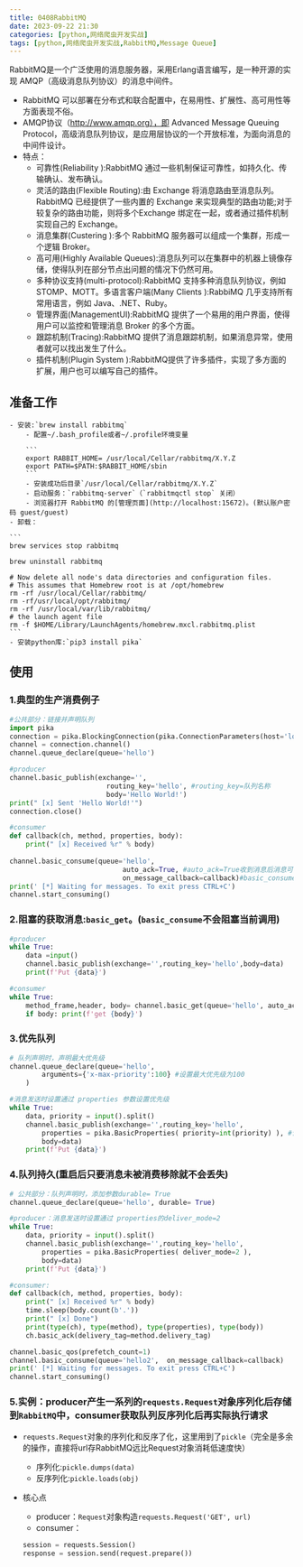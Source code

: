 ```yaml
---
title: 0408RabbitMQ
date: 2023-09-22 21:30
categories: [python,网络爬虫开发实战]
tags: [python,网络爬虫开发实战,RabbitMQ,Message Queue] 
---
```


RabbitMQ是一个广泛使用的消息服务器，采用Erlang语言编写，是一种开源的实现 AMQP（高级消息队列协议）的消息中间件。

- RabbitMQ 可以部署在分布式和联合配置中，在易用性、扩展性、高可用性等方面表现不俗。
- AMQP协议（http://www.amqp.org），即 Advanced Message Queuing Protocol，高级消息队列协议，是应用层协议的一个开放标准，为面向消息的中间件设计。
- 特点：
    - 可靠性(Reliability ):RabbitMQ 通过一些机制保证可靠性，如持久化、传输确认、发布确认。
    - 灵活的路由(Flexible Routing):由 Exchange 将消息路由至消息队列。RabbitMQ 已经提供了一些内置的 Exchange 来实现典型的路由功能;对于较复杂的路由功能，则将多个Exchange 绑定在一起，或者通过插件机制实现自己的 Exchange。
    - 消息集群(Custering ):多个 RabbitMQ 服务器可以组成一个集群，形成一个逻辑 Broker。
    - 高可用(Highly Available Queues):消息队列可以在集群中的机器上镜像存储，使得队列在部分节点出问题的情况下仍然可用。
    - 多种协议支持(multi-protocol):RabbitMQ 支持多种消息队列协议，例如 STOMP、MOTT。多语言客户端(Many Clients ):RabbiMQ 几乎支持所有常用语言，例如 Java、.NET、Ruby。
    - 管理界面(ManagementUl):RabbitMQ 提供了一个易用的用户界面，使得用户可以监控和管理消息 Broker 的多个方面。
    - 跟踪机制(Tracing):RabbitMQ 提供了消息跟踪机制，如果消息异常，使用者就可以找出发生了什么。
    - 插件机制(Plugin System ):RabbitMQ提供了许多插件，实现了多方面的扩展，用户也可以编写自己的插件。

## 准备工作
    - 安装:`brew install rabbitmq`
        - 配置~/.bash_profile或者~/.profile环境变量

        ```
        export RABBIT_HOME= /usr/local/Cellar/rabbitmq/X.Y.Z
        export PATH=$PATH:$RABBIT_HOME/sbin
        ```
        - 安装成功后目录`/usr/local/Cellar/rabbitmq/X.Y.Z`
        - 启动服务：`rabbitmq-server`（`rabbitmqctl stop` 关闭）
        - 浏览器打开 RabbitMQ 的[管理页面](http://localhost:15672)。(默认账户密码 guest/guest)
    - 卸载：

    ```
    brew services stop rabbitmq

    brew uninstall rabbitmq

    # Now delete all node's data directories and configuration files.
    # This assumes that Homebrew root is at /opt/homebrew
    rm -rf /usr/local/Cellar/rabbitmq/
    rm -rf/usr/local/opt/rabbitmq/
    rm -rf /usr/local/var/lib/rabbitmq/
    # the launch agent file
    rm -f $HOME/Library/LaunchAgents/homebrew.mxcl.rabbitmq.plist
    ```
    - 安装python库:`pip3 install pika`
## 使用
### 1.典型的生产消费例子

```python
#公共部分：链接并声明队列
import pika
connection = pika.BlockingConnection(pika.ConnectionParameters(host='localhost'))
channel = connection.channel()
channel.queue_declare(queue='hello')

#producer
channel.basic_publish(exchange='',
                        routing_key='hello', #routing_key=队列名称
                        body='Hello World!')
print(" [x] Sent 'Hello World!'")
connection.close()

#consumer
def callback(ch, method, properties, body):
    print(" [x] Received %r" % body)
    
channel.basic_consume(queue='hello', 
                            auto_ack=True, #auto_ack=True收到消息后消息可以被删除
                            on_message_callback=callback)#basic_consume不阻塞
print(' [*] Waiting for messages. To exit press CTRL+C')
channel.start_consuming()
```

### 2.阻塞的获取消息:`basic_get`。(`basic_consume`不会阻塞当前调用)

```python
#producer
while True:
    data =input()
    channel.basic_publish(exchange='',routing_key='hello',body=data)
    print(f'Put {data}')

#consumer
while True:
    method_frame,header, body= channel.basic_get(queue='hello', auto_ack=True)
    if body: print(f'get {body}')
```

### 3.优先队列

```python
# 队列声明时，声明最大优先级
channel.queue_declare(queue='hello', 
        arguments={'x-max-priority':100} #设置最大优先级为100
    )

#消息发送时设置通过 properties 参数设置优先级
while True:
    data, priority = input().split()
    channel.basic_publish(exchange='',routing_key='hello',
        properties = pika.BasicProperties( priority=int(priority) ), #设置发送消息的优先级
        body=data)
    print(f'Put {data}')
```

### 4.队列持久(重启后只要消息未被消费移除就不会丢失)

```python
# 公共部分：队列声明时，添加参数durable= True
channel.queue_declare(queue='hello', durable= True)

#producer：消息发送时设置通过 properties的deliver_mode=2
while True:
    data, priority = input().split()
    channel.basic_publish(exchange='',routing_key='hello',
        properties = pika.BasicProperties( deliver_mode=2 ),
        body=data)
    print(f'Put {data}')

#consumer:
def callback(ch, method, properties, body):
    print(" [x] Received %r" % body)
    time.sleep(body.count(b'.'))
    print(" [x] Done")
    print(type(ch), type(method), type(properties), type(body))
    ch.basic_ack(delivery_tag=method.delivery_tag)

channel.basic_qos(prefetch_count=1)
channel.basic_consume(queue='hello2',  on_message_callback=callback)
print(' [*] Waiting for messages. To exit press CTRL+C')
channel.start_consuming()
```

### 5.实例：producer产生一系列的`requests.Request`对象序列化后存储到`RabbitMQ`中，consumer获取队列反序列化后再实际执行请求
- `requests.Request`对象的序列化和反序了化，这里用到了`pickle`（完全是多余的操作，直接将url存RabbitMQ远比Request对象消耗低速度快）
    - 序列化:`pickle.dumps(data)`
    - 反序列化:`pickle.loads(obj)`
- 核心点
    - producer：`Request`对象构造`requests.Request('GET', url)`
    - consumer：

    ```python
    session = requests.Session()
    response = session.send(request.prepare())
    ```

